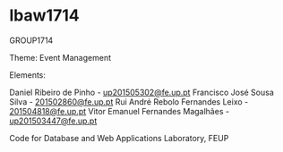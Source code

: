 # lbaw1714

GROUP1714

Theme: Event Management

Elements: 

Daniel Ribeiro de Pinho - up201505302@fe.up.pt
Francisco José Sousa Silva - 201502860@fe.up.pt
Rui André Rebolo Fernandes Leixo - 201504818@fe.up.pt
Vitor Emanuel Fernandes Magalhães - up201503447@fe.up.pt


Code for Database and Web Applications Laboratory, FEUP
